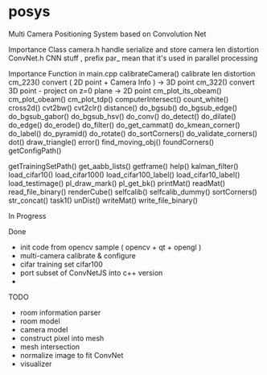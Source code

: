 # posys
Multi Camera Positioning System based on Convolution Net

Importance Class
camera.h   handle serialize and store  camera len distortion 
ConvNet.h  CNN stuff , prefix par_ mean that it's used in parallel processing

Importance Function in main.cpp
calibrateCamera() calibrate len distortion
cm_223()   convert ( 2D point + Camera Info ) -> 3D point
cm_322()   convert 3D point - project on z=0 plane -> 2D point
cm_plot_its_obeam()
cm_plot_obeam()
cm_plot_tdp()
computerIntersect()
count_white()
cross2d()
cvt2bw()
cvt2clr()
distance()
do_bgsub()
do_bgsub_edge()
do_bgsub_gabor()
do_bgsub_hsv()
do_conv()
do_detect()
do_dilate()
do_edge()
do_erode()
do_filter()
do_get_cammat()
do_kmean_corner()
do_label()
do_pyramid()
do_rotate()
do_sortCorners()
do_validate_corners()
dot()
draw_triangle()
error()
find_moving_obj()
foundCorners()
getConfigPath()

getTrainingSetPath()
get_aabb_lists()
getframe()
help()
kalman_filter()
load_cifar10()
load_cifar100()
load_cifar100_label()
load_cifar10_label()
load_testimage()
pl_draw_mark()
pl_get_bk()
printMat()
readMat()
read_file_binary()
renderCube()
selfcalib()
selfcalib_dummy()
sortCorners()
str_concat()
task1()
unDist()
writeMat()
write_file_binary()





In Progress


Done
- init code from opencv sample  ( opencv + qt + opengl )
- multi-camera calibrate & configure 
- cifar training set cifar100
- port subset of ConvNetJS into c++ version
- 

TODO
- room information parser
- room model
- camera model
- construct pixel into mesh
- mesh intersection
- normalize image to fit ConvNet
- visualizer






